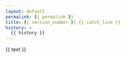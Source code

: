 ```yaml
---
layout: default
permalink: {{ permalink }}
title: {{ section_number }} {{ catch_line }}
history: >
  {{ history }}
---
```


{{ text }}
